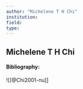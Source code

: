 ```yaml
---
author: "Michelene T H Chi"
institution:
field:
type:
---
```


## Michelene T H Chi
#### Bibliography:

![[@Chi2001-nu]]